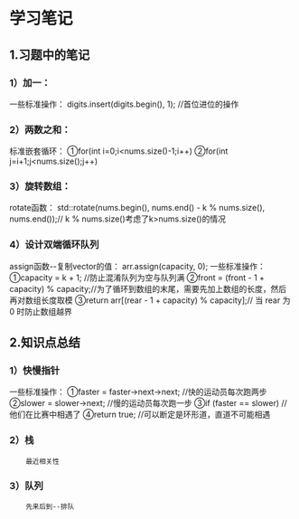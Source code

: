 # 学习笔记
## 1.习题中的笔记
### 1）加一：
一些标准操作：
        digits.insert(digits.begin(), 1); //首位进位的操作
### 2）两数之和：
标准嵌套循环：
        ①for(int i=0;i<nums.size()-1;i++)
        ②for(int j=i+1;j<nums.size();j++)
### 3）旋转数组：
rotate函数：
        std::rotate(nums.begin(), nums.end() - k % nums.size(), nums.end());// k % nums.size()考虑了k>nums.size()的情况
### 4）设计双端循环队列
assign函数--复制vector的值：
        arr.assign(capacity, 0);
一些标准操作：
        ①capacity = k + 1; //防止混淆队列为空与队列满
        ②front = (front - 1 + capacity) % capacity;//为了循环到数组的末尾，需要先加上数组的长度，然后再对数组长度取模
        ③return arr[(rear - 1 + capacity) % capacity];// 当 rear 为 0 时防止数组越界
## 2.知识点总结
### 1）快慢指针
一些标准操作：
        ①faster = faster->next->next;  //快的运动员每次跑两步
	②slower = slower->next;  //慢的运动员每次跑一步
	③if (faster == slower)  //他们在比赛中相遇了
	④return true;  //可以断定是环形道，直道不可能相遇
### 2）栈
        最近相关性
### 3）队列
        先来后到--排队
